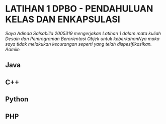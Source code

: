 # LATIHAN 1 DPBO - PENDAHULUAN KELAS DAN ENKAPSULASI

*Saya Adinda Salsabilla 2005319 mengerjakan Latihan 1 dalam mata kuliah Desain dan Pemrograman Berorientasi Objek 
untuk keberkahanNya maka saya tidak melakukan kecurangan seperti yang telah dispesifikasikan. Aamiin*

## Java

## C++

## Python

## PHP
